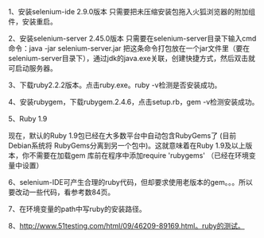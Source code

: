 1、安装selenium-ide 2.9.0版本
    只需要把未压缩安装包拖入火狐浏览器的附加组件，安装重启。
    
2、安装selenium-server 2.45.0版本
    只需要在selenium-server目录下输入cmd命令：java -jar selenium-server.jar
    把这条命令打包放在一个jar文件里（要在selenium-server目录下），通过jdk的java.exe关联，创建快捷方式，然后双击就可启动服务器。
    
3、下载ruby2.2.2版本。点击ruby.exe。ruby -v检测是否安装成功。

4、安装rubygem，下载rubygem.2.4.6，点击setup.rb，gem -v检测安装成功。

5、Ruby 1.9

现在，默认的Ruby 1.9包已经在大多数平台中自动包含RubyGems了 (目前Debian系统将 RubyGems分离到另一个包中)。这就意味着在Ruby 1.9及以上版本，你不需要在加载gem 库前在程序中添加require 'rubygems'
（已经在环境变量中设置）

6、selenium-IDE可产生合理的ruby代码，但却要求使用老版本的gem。。。所以要改动一些代码，看参考数84页。

7、在环境变量的path中写ruby的安装路径。

8、http://www.51testing.com/html/09/46209-89169.html。ruby的测试。
